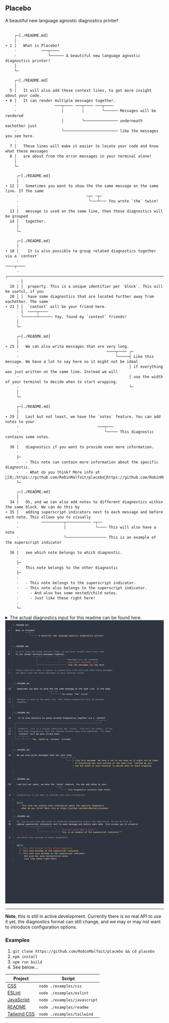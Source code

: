 ## Placebo

A beautiful new language agnostic diagnostics printer!

<!-- GENERATED -->

```

    ┌─[./README.md]
    │
∙ 1 │   What is Placebo?
    ·           ───┬────
    ·              ╰────── A beautiful new language agnostic diagnostics printer!
    │
    └─
```

```
    ┌─[./README.md]
    │
  5 │   It will also add these context lines, to get more insight about your code.
∙ 6 │   It can render multiple messages together.
    ·                 ───┬──── ───┬──── ───┬────
    ·                    │        │        ╰────── Messages will be rendered
    ·                    │        ╰─────────────── underneath eachother just
    ·                    ╰──────────────────────── like the messages you see here.
    ·
  7 │   These lines will make it easier to locate your code and know what these messages
  8 │   are about from the error messages in your terminal alone!
    │
    └─
```

```
     ┌─[./README.md]
     │
∙ 12 │   Sometimes you want to show the the same message on the same line. If the same
     ·                              ─┬─ ─┬─
     ·                               ╰───┴─── You wrote `the` twice!
     ·
  13 │   message is used on the same line, then those diagnostics will be grouped
  14 │   together.
     │
     └─
```

```
     ┌─[./README.md]
     │
∙ 18 │    It is also possible to group related diagnostics together via a `context`
     ·                                                                    ────┬────
     · ╭──────────────────────────────────────────────────────────────────────╯
     · │
  19 │ │  property. This is a unique identifier per `block`. This will be useful, if you
  20 │ │  have some diagnostics that are located further away from eachother. The same
∙ 21 │ │  `context` will be your friend here.
     · │  ────┬────
     · ╰──────┴────── Yay, found my `context` friends!
     │
     └─
```

```
     ┌─[./README.md]
     │
∙ 25 │   We can also write messages that are very long.
     ·                                       ────┬──── ╭─
     ·                                           ╰─────┤ Like this message. We have a lot to say here so it might not be ideal
     ·                                                 │ if everything was just written on the same line. Instead we will
     ·                                                 │ use the width of your terminal to decide when to start wrapping.
     ·                                                 ╰─
     │
     └─
```

```
     ┌─[./README.md]
     │
∙ 29 │   Last but not least, we have the `notes` feature. You can add notes to your
     ·                                   ───┬───
     ·                                      ╰───── This diagnostic contains some notes.
     ·
  30 │   diagnostics if you want to provide even more information.
     ·
     ├─
     ·   - This note can contain more information about the specific diagnostic.
     ·   - What do you think? More info at ]8;;https://github.com/RobinMalfait/placebohttps://github.com/RobinMalfait/placebo]8;;!
     └─
```

```
     ┌─[./README.md]
     │
  34 │   Oh, and we can also add notes to different diagnostics within the same block. We can do this by
∙ 35 │   adding superscript indicators next to each message and before each note. This allows you to visually
     ·          ──────────┬─────────── ─┬──
     ·                    │             ╰──── This will also have a note
     ·                    ╰────────────────── This is an example of the superscript indicator
     ·
  36 │   see which note belongs to which diagnostic.
     ·
     ├─
     ·   This note belongs to the other diagnostic
     ├─
     ·
     ·   - This note belongs to the superscript indicator.
     ·   - This note also belongs to the superscript indicator.
     ·     - And also has some nested/child notes.
     ·     - Just like these right here!
     ·
     └─

```

<details>

<summary>The actual diagnostics input for this readme can be found here.</summary>

```json
[
  {
    "file": "README.md",
    "message": "A beautiful new language agnostic diagnostics printer!",
    "location": [
      [1, 9],
      [1, 17]
    ]
  },
  {
    "file": "README.md",
    "message": "Messages will be rendered",
    "location": [
      [6, 33],
      [6, 41]
    ],
    "block": "a83dc879-909c-4993-b7e7-5f4831e976d1"
  },
  {
    "file": "README.md",
    "message": "underneath eachother just",
    "location": [
      [6, 24],
      [6, 32]
    ],
    "block": "a83dc879-909c-4993-b7e7-5f4831e976d1"
  },
  {
    "file": "README.md",
    "message": "like the messages you see here.",
    "location": [
      [6, 15],
      [6, 23]
    ],
    "block": "a83dc879-909c-4993-b7e7-5f4831e976d1"
  },
  {
    "file": "README.md",
    "message": "You wrote `the` twice!",
    "location": [
      [12, 28],
      [12, 31]
    ],
    "block": "fbc2b531-7db7-40c8-ad63-da2bf5b044e2"
  },
  {
    "file": "README.md",
    "message": "You wrote `the` twice!",
    "location": [
      [12, 32],
      [12, 35]
    ],
    "block": "fbc2b531-7db7-40c8-ad63-da2bf5b044e2"
  },
  {
    "file": "README.md",
    "message": "Yay, found my `context` friends!",
    "location": [
      [18, 65],
      [18, 74]
    ],
    "block": "b048e09a-7f89-43a6-8fa9-f87b96bf9f7b",
    "context": "f3c7da1c-b142-4400-be88-bb27c9c16986"
  },
  {
    "file": "README.md",
    "message": "Yay, found my `context` friends!",
    "location": [
      [21, 1],
      [21, 10]
    ],
    "block": "b048e09a-7f89-43a6-8fa9-f87b96bf9f7b",
    "context": "f3c7da1c-b142-4400-be88-bb27c9c16986"
  },
  {
    "file": "README.md",
    "message": "Like this message. We have a lot to say here so it might not be ideal if everything was just written on the same line. Instead we will use the width of your terminal to decide when to start wrapping.",
    "location": [
      [25, 37],
      [25, 46]
    ]
  },
  {
    "file": "README.md",
    "message": "This diagnostic contains some notes.",
    "location": [
      [29, 33],
      [29, 40]
    ],
    "notes": "\n          - This note can contain more information about the specific diagnostic.\n          - What do you think? More info at https://github.com/RobinMalfait/placebo!\n        "
  },
  {
    "file": "README.md",
    "message": "This is an example of the superscript indicator",
    "location": [
      [35, 8],
      [35, 30]
    ],
    "block": "bc68d091-21ac-41b3-b12c-91bae7a674ff",
    "notes": "\n            - This note belongs to the superscript indicator.\n            - This note also belongs to the superscript indicator.\n              - And also has some nested/child notes.\n              - Just like these right here!\n          "
  },
  {
    "file": "README.md",
    "message": "This will also have a note",
    "location": [
      [35, 31],
      [35, 35]
    ],
    "block": "bc68d091-21ac-41b3-b12c-91bae7a674ff",
    "notes": "This note belongs to the other diagnostic"
  }
]
```

</details>

<!-- /GENERATED -->

<img src="./images/example-screenshot.png" />

---

**Note**, this is still in active development. Currently there is no real API
to use it yet, the diagnostics format can still change, and we may or may not
want to introduce configuration options.

### Examples

1. `git clone https://github.com/RobinMalfait/placebo && cd placebo`
2. `npm install`
3. `npm run build`
4. See below...

| Project                                        | Script                       |
| ---------------------------------------------- | ---------------------------- |
| [CSS](./examples/css/README.txt)               | `node ./examples/css`        |
| [ESLint](./examples/eslint/README.txt)         | `node ./examples/eslint`     |
| [JavaScript](./examples/javascript/README.txt) | `node ./examples/javascript` |
| [README](./examples/readme/README.txt)         | `node ./examples/readme`     |
| [Tailwind CSS](./examples/tailwind/README.txt) | `node ./examples/tailwind`   |
